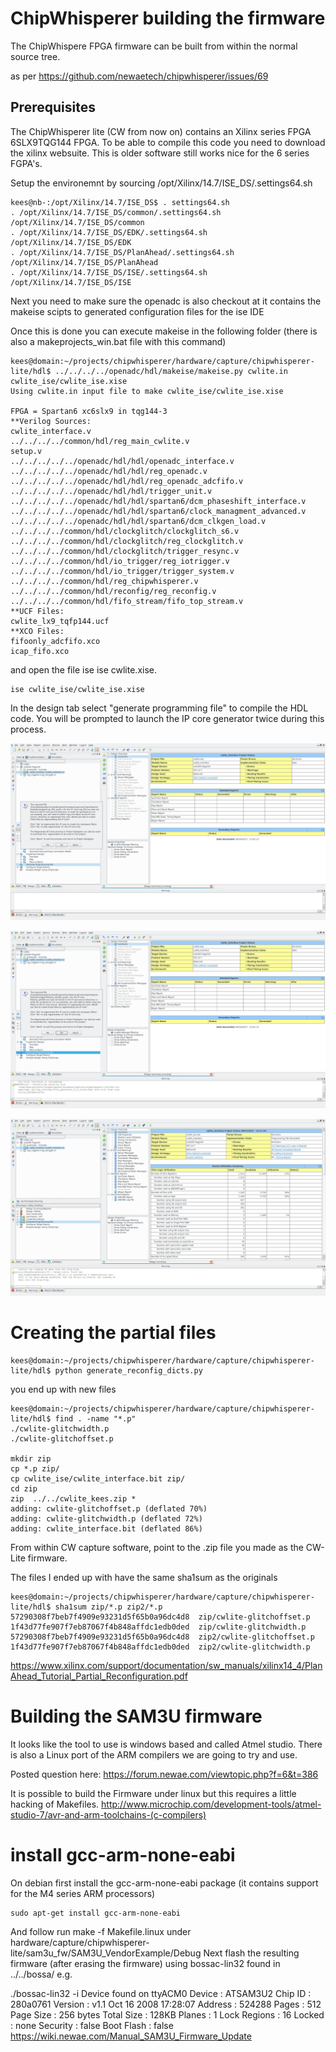 # ChipWhisperer building the firmware

The ChipWhispere FPGA firmware can be built from within the normal source tree.

as per https://github.com/newaetech/chipwhisperer/issues/69

## Prerequisites

The ChipWhisperer lite (CW from now on) contains an Xilinx series FPGA 6SLX9TQG144
FPGA. To be able to compile this code you need to download the xilinx websuite. This is older software still works nice for the 6 series FGPA's.

Setup the environemnt by sourcing /opt/Xilinx/14.7/ISE_DS/.settings64.sh


    kees@nb-:/opt/Xilinx/14.7/ISE_DS$ . settings64.sh 
    . /opt/Xilinx/14.7/ISE_DS/common/.settings64.sh /opt/Xilinx/14.7/ISE_DS/common
    . /opt/Xilinx/14.7/ISE_DS/EDK/.settings64.sh /opt/Xilinx/14.7/ISE_DS/EDK
    . /opt/Xilinx/14.7/ISE_DS/PlanAhead/.settings64.sh /opt/Xilinx/14.7/ISE_DS/PlanAhead
    . /opt/Xilinx/14.7/ISE_DS/ISE/.settings64.sh /opt/Xilinx/14.7/ISE_DS/ISE


Next you need to make sure the openadc is also checkout at it contains the makeise scipts to generated configuration files for the ise IDE

Once this is done you can execute makeise in the following folder (there is also a makeprojects_win.bat file with this command)

    kees@domain:~/projects/chipwhisperer/hardware/capture/chipwhisperer-lite/hdl$ ../../../../openadc/hdl/makeise/makeise.py cwlite.in cwlite_ise/cwlite_ise.xise
    Using cwlite.in input file to make cwlite_ise/cwlite_ise.xise

    FPGA = Spartan6 xc6slx9 in tqg144-3
    **Verilog Sources:
    cwlite_interface.v
    ../../../../common/hdl/reg_main_cwlite.v
    setup.v
    ../../../../../openadc/hdl/hdl/openadc_interface.v
    ../../../../../openadc/hdl/hdl/reg_openadc.v
    ../../../../../openadc/hdl/hdl/reg_openadc_adcfifo.v
    ../../../../../openadc/hdl/hdl/trigger_unit.v
    ../../../../../openadc/hdl/hdl/spartan6/dcm_phaseshift_interface.v
    ../../../../../openadc/hdl/hdl/spartan6/clock_managment_advanced.v
    ../../../../../openadc/hdl/hdl/spartan6/dcm_clkgen_load.v
    ../../../../common/hdl/clockglitch/clockglitch_s6.v
    ../../../../common/hdl/clockglitch/reg_clockglitch.v
    ../../../../common/hdl/clockglitch/trigger_resync.v
    ../../../../common/hdl/io_trigger/reg_iotrigger.v
    ../../../../common/hdl/io_trigger/trigger_system.v
    ../../../../common/hdl/reg_chipwhisperer.v
    ../../../../common/hdl/reconfig/reg_reconfig.v
    ../../../../common/hdl/fifo_stream/fifo_top_stream.v
    **UCF Files:
    cwlite_lx9_tqfp144.ucf
    **XCO Files:
    fifoonly_adcfifo.xco
    icap_fifo.xco



and open the file ise ise cwlite.xise.

    ise cwlite_ise/cwlite_ise.xise 


In the design tab select "generate programming file" to compile the HDL code. You will be prompted to launch the IP core generator twice during this process.


![](pics/generate_ip01.png)


![](pics/generate_ip02.png)



![](pics/report_after_generating_bit_file.png)
        

# Creating the partial files


    kees@domain:~/projects/chipwhisperer/hardware/capture/chipwhisperer-lite/hdl$ python generate_reconfig_dicts.py

you end up with new files

    kees@domain:~/projects/chipwhisperer/hardware/capture/chipwhisperer-lite/hdl$ find . -name "*.p"
    ./cwlite-glitchwidth.p
    ./cwlite-glitchoffset.p

    mkdir zip
    cp *.p zip/
    cp cwlite_ise/cwlite_interface.bit zip/
    cd zip
    zip  ../../cwlite_kees.zip *
    adding: cwlite-glitchoffset.p (deflated 70%)
    adding: cwlite-glitchwidth.p (deflated 72%)
    adding: cwlite_interface.bit (deflated 86%)

From within CW capture software, point to the .zip file you made as the CW-Lite firmware.

The files I ended up with have the same sha1sum as the originals

    kees@domain:~/projects/chipwhisperer/hardware/capture/chipwhisperer-lite/hdl$ sha1sum zip/*.p zip2/*.p
    57290308f7beb7f4909e93231d5f65b0a96dc4d8  zip/cwlite-glitchoffset.p
    1f43d77fe907f7eb87067f4b848affdc1edb0ded  zip/cwlite-glitchwidth.p
    57290308f7beb7f4909e93231d5f65b0a96dc4d8  zip2/cwlite-glitchoffset.p
    1f43d77fe907f7eb87067f4b848affdc1edb0ded  zip2/cwlite-glitchwidth.p

https://www.xilinx.com/support/documentation/sw_manuals/xilinx14_4/PlanAhead_Tutorial_Partial_Reconfiguration.pdf




# Building the SAM3U firmware

It looks like the tool to use is windows based and called Atmel studio.
There is also a Linux port of the ARM compilers we are going to try and use.

Posted question here: https://forum.newae.com/viewtopic.php?f=6&t=386

It is possible to build the Firmware under linux but this requires a little hacking of Makefiles.
http://www.microchip.com/development-tools/atmel-studio-7/avr-and-arm-toolchains-(c-compilers)


# install gcc-arm-none-eabi

On debian first install the gcc-arm-none-eabi package (it contains support for the M4 series ARM processors)

	sudo apt-get install gcc-arm-none-eabi

And follow run make -f Makefile.linux under hardware/capture/chipwhisperer-lite/sam3u_fw/SAM3U_VendorExample/Debug
Next flash the resulting firmware (after erasing the firmware) using bossac-lin32 found in ../../bossa/ 
e.g. 

./bossac-lin32  -i
Device found on ttyACM0
Device       : ATSAM3U2
Chip ID      : 280a0761
Version      : v1.1 Oct 16 2008 17:28:07
Address      : 524288
Pages        : 512
Page Size    : 256 bytes
Total Size   : 128KB
Planes       : 1
Lock Regions : 16
Locked       : none
Security     : false
Boot Flash   : false
https://wiki.newae.com/Manual_SAM3U_Firmware_Update
